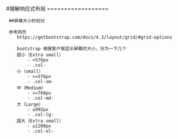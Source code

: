 #理解响应式布局
     ==================

     ##屏幕大小的划分

     参考网页
        https://getbootstrap.com/docs/4.3/layout/grid/#grid-options

        bootstrap 根据客户端显示屏幕的大小，分为一下几个
        超小（Extra small）
            - <576px
            - .col-
        小（small）
            - >=576px
            - .col-sm-
        中（Medium）
            - >=768px
            - .col-md-
        大（Large）
            - ≥992px
            - .col-lg-
        超大（Extra small）
            - ≥1200px
            - .col-xl-
